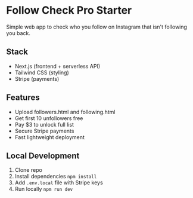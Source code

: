# Follow Check Pro Starter

Simple web app to check who you follow on Instagram that isn't following you back.

## Stack
- Next.js (frontend + serverless API)
- Tailwind CSS (styling)
- Stripe (payments)

## Features
- Upload followers.html and following.html
- Get first 10 unfollowers free
- Pay $3 to unlock full list
- Secure Stripe payments
- Fast lightweight deployment

## Local Development
1. Clone repo
2. Install dependencies `npm install`
3. Add `.env.local` file with Stripe keys
4. Run locally `npm run dev`

